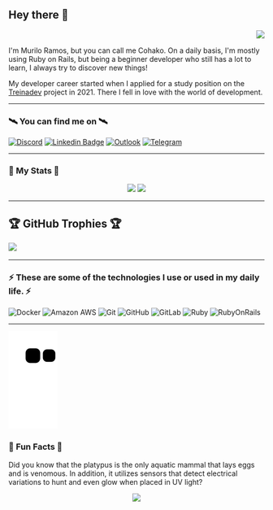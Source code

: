 ## Hey there 👋 
<p> 
 <img align="right" src="https://visitor-badge.laobi.icu/badge?page_id=cohako.cohako"/>
</p>
</br>
<p>
I'm Murilo Ramos, but you can call me Cohako.
On a daily basis, I'm mostly using Ruby on Rails, but being a beginner
developer who still has a lot to learn, I always try to discover new things!

My developer career started when I applied for a study position on the [Treinadev](https://treinadev.com.br/) project in 2021.
There I fell in love with the world of development.
</p>

---
### 🛰️ You can find me on 🛰️

[![Discord](https://img.shields.io/badge/Discord-%237289DA.svg?logo=discord&logoColor=white)](htttps://discord.gg/Cohako#6823)
[![Linkedin Badge](https://img.shields.io/badge/-Murilo_Ramos-blue?style=flat-square&logo=Linkedin&logoColor=white&link=www.linkedin.com/in/muriloramos)](https://www.linkedin.com/in/muriloramos/)
[![Outlook](https://img.shields.io/badge/muri.ilo@hotmail.com-0078D4?style=flat-square&logo=microsoft-outlook&logoColor=white&link=mailto:muri.ilo@hotmail.com)](mailto:muri.ilo@hotmail.com)
[![Telegram](https://img.shields.io/badge/Cohako-2CA5E0?style=flat-square&logo=telegram&logoColor=white)](https://t.me/Cohako)


---
### 🚀 My Stats 🚀

<p align="center">
<img height="165em" src="https://github-readme-stats.vercel.app/api/top-langs/?username=cohako&hide=TeX&layout=compact&theme=radical"/>
<img height="165em" src="https://github-readme-streak-stats.herokuapp.com/?user=Cohako&theme=radical&hide_border=false"/>
</p>

---
## 🏆 GitHub Trophies 🏆
![](https://github-profile-trophy.vercel.app/?username=cohako&theme=radical&no-frame=true&no-bg=true&margin-w=4)

---
### ⚡ These are some of the technologies I use or used in my daily life. ⚡

![Docker](https://img.shields.io/badge/-Docker-black?style=flat-square&logo=docker)
![Amazon AWS](https://img.shields.io/badge/Amazon%20AWS-232F3E?style=flat-square&logo=amazon-aws)
![Git](https://img.shields.io/badge/-Git-black?style=flat-square&logo=git)
![GitHub](https://img.shields.io/badge/-GitHub-181717?style=flat-square&logo=github)
![GitLab](https://img.shields.io/badge/-GitLab-FCA121?style=flat-square&logo=gitlab)
![Ruby](https://img.shields.io/badge/-Ruby-red?style=flat-square&logo=ruby)
![RubyOnRails](https://img.shields.io/badge/-RubyOnRails-red?style=flat-square&logo=rubyonrails)

---

![Snakesss](https://github.com/cohako/cohako/blob/output/github-contribution-grid-snake.svg)


### 📣 Fun Facts 📣

   Did you know that the platypus is the only aquatic mammal that lays eggs and is venomous. In addition, it utilizes sensors that detect electrical variations to hunt and even glow when placed in UV light?


<p align="center">
 <img height="100em" src="https://www.clipartmax.com/png/full/166-1661075_kawaii-platypus-gif.png"/>
</p>

